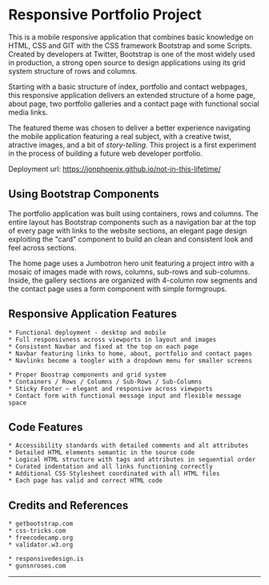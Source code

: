 # Responsive Portfolio Project

This is a mobile responsive application that combines basic knowledge on HTML, CSS and GIT with the CSS framework Bootstrap and some Scripts. Created by developers at Twitter, Bootstrap is one of the most widely used in production, a strong open source to design applications using its grid system structure of rows and columns.

Starting with a basic structure of index, portfolio and contact webpages, this responsive application delivers an extended structure of a home page, about page, two portfolio galleries and a contact page with functional social media links.

The featured theme was chosen to deliver a better experience navigating the mobile application featuring a real subject, with a creative twist, atractive images, and a bit of *story-telling.* This project is a first experiment in the process of building a future web developer portfolio.


Deployment url: https://jonphoenix.github.io/not-in-this-lifetime/


## Using Bootstrap Components

The portfolio application was built using containers, rows and columns. The entire layout has Bootstrap components such as a navigation bar at the top of every page with links to the website sections, an elegant page design exploiting the "card" component to build an clean and consistent look and feel across sections.

The home page uses a Jumbotron hero unit featuring a project intro with a mosaic of images made with rows, columns, sub-rows and sub-columns. Inside, the gallery sections are organized with 4-column row segments and the contact page uses a form component with simple formgroups.

## Responsive Application Features

```
* Functional deployment - desktop and mobile
* Full responsivness across viewports in layout and images
* Consistent Navbar and fixed at the top on each page
* Navbar featuring links to home, about, portfolio and contact pages
* Navlinks become a toogler with a dropdown menu for smaller screens

* Proper Boostrap components and grid system
* Containers / Rows / Columns / Sub-Rows / Sub-Columns
* Sticky Footer – elegant and responsive across viewports
* Contact form with functional message input and flexible message space
```

## Code Features

```
* Accessibility standards with detailed comments and alt attributes
* Detailed HTML elements semantic in the source code
* Logical HTML structure with tags and attributes in sequential order
* Curated indentation and all links functioning correctly
* Additional CSS Stylesheet coordinated with all HTML files
* Each page has valid and correct HTML code
```

## Credits and References

```
* getbootstrap.com
* css-tricks.com
* freecodecamp.org
* validator.w3.org

* responsivedesign.is
* gunsnroses.com
```
- - -

